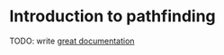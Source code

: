 # Introduction to pathfinding

TODO: write [great documentation](http://jacobian.org/writing/what-to-write/)
